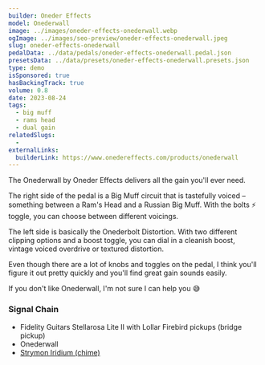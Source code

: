 ```yaml
---
builder: Oneder Effects
model: Onederwall
image: ../images/oneder-effects-onederwall.webp
ogImage: ../images/seo-preview/oneder-effects-onederwall.jpeg
slug: oneder-effects-onederwall
pedalData: ../data/pedals/oneder-effects-onederwall.pedal.json
presetsData: ../data/presets/oneder-effects-onederwall.presets.json
type: demo
isSponsored: true
hasBackingTrack: true
volume: 0.8
date: 2023-08-24
tags:
  - big muff
  - rams head
  - dual gain
relatedSlugs:
  -
externalLinks:
  builderLink: https://www.onedereffects.com/products/onederwall
---
```


The Onederwall by Oneder Effects delivers all the gain you'll ever need.

The right side of the pedal is a Big Muff circuit that is tastefully voiced – something between a Ram's Head and a Russian Big Muff. With the bolts ⚡ toggle, you can choose between different voicings.

The left side is basically the Onederbolt Distortion. With two different clipping options and a boost toggle, you can dial in a cleanish boost, vintage voiced overdrive or textured distortion.

Even though there are a lot of knobs and toggles on the pedal, I think you'll figure it out pretty quickly and you'll find great gain sounds easily.

If you don't like Onederwall, I'm not sure I can help you 😅

### Signal Chain

- Fidelity Guitars Stellarosa Lite II with Lollar Firebird pickups (bridge pickup)
- Onederwall
- [Strymon Iridium (chime)](/demos/strymon-iridium)
